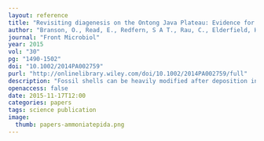 ```yaml
---
layout: reference
title: "Revisiting diagenesis on the Ontong Java Plateau: Evidence for authigenic crust precipitation in Globorotalia tumida"
author: "Branson, O., Read, E., Redfern, S A T., Rau, C., Elderfield, H."
journal: "Front Microbiol"
year: 2015
vol: "30"
pg: "1490-1502"
doi: "10.1002/2014PA002759"
purl: "http://onlinelibrary.wiley.com/doi/10.1002/2014PA002759/full"
description: "Fossil shells can be heavily modified after deposition in marine sediments, which may alter chemical paleoceanographic records."
openaccess: false
date: 2015-11-17T12:00
categories: papers
tags: science publication
image:
  thumb: papers-ammoniatepida.png
---
```

